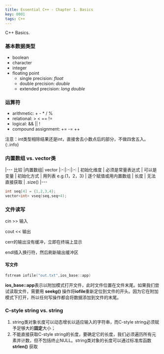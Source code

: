 ```yaml
---
title: Essential C++ - Chapter 1. Basics
key: 0001
tags: C++
---
```


C++ Basics.

<!--more-->

### 基本数据类型
* boolean
* character
* integer
* floating point
  * single precision: *float*
  * double precision: *double*
  * extended precision: *long double*

### 运算符
* arithmetic: + - * / %
* relational: > < == !=
* logical: && $||$ !
* compound assignment: += -= ++

注意：int类型相除结果还是int，直接舍去小数点后的部分，不做四舍五入。{:.info}

### 内置数组 vs. vector类
|---
 比较 |内置数组| vector
|:-:|:-:|:-:
| 初始化维度 | 必须是常量表达式 | 可以是变量
| 初始化方式 | 用列表 e.g.{1，2，3} | 逐个赋值或用内置数组
| 长度 | 无法直接获取 | .size()
|---


~~~ cpp
int seq[4] = {1,2,3,4};
vector<int> vseq(seq,seq+4);
~~~

### 文件读写
cin >> 输入

cout << 输出

cerr的输出没有缓冲，立即在终端上显示

endl插入换行符，然后刷新输出缓冲区

#### 写文件
~~~ cpp
fstream iofile("out.txt",ios_base::app)
~~~
**ios_base::app**表示以附加模式打开文件，此时文件位置在文件末尾。如果我们尝试读取文件，需要用 **seekg()** 操作将**iofile**重新定位到文件的开头。因为它在附加模式下打开，所以任何写操作都会将数据添加到文件的末尾。

### C-style string vs. string
1. string类对象长度可以动态增长以适应输入的字符串，而C-style string必须赋予足够大的**固定**大小；
2. 不能直接获取C-style string的长度，要确定它的长度，我们必须遍历所有元素并计数，但不包括终止NULL。string类对象的长度可以通过标准库函数 **strlen()** 获取